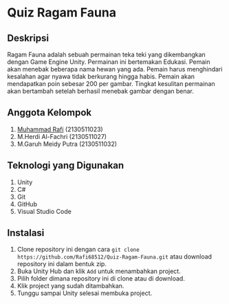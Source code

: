 # Quiz Ragam Fauna

## Deskripsi

Ragam Fauna adalah sebuah permainan teka teki yang dikembangkan dengan Game Engine Unity. Permainan ini bertemakan Edukasi. Pemain akan menebak beberapa nama hewan yang ada. Pemain harus menghindari kesalahan agar nyawa tidak berkurang hingga habis. Pemain akan mendapatkan poin sebesar 200 per gambar. Tingkat kesulitan permainan akan bertambah setelah berhasil menebak gambar dengan benar.

## Anggota Kelompok

1. [Muhammad Rafi](https://github.com/Rafi68512) (2130511023)
2. M.Herdi Al-Fachri (2130511027)
3. M.Garuh Meidy Putra (2130511032)

## Teknologi yang Digunakan

1. Unity
2. C#
3. Git
4. GitHub
5. Visual Studio Code

## Instalasi

1. Clone repository ini dengan cara `git clone https://github.com/Rafi68512/Quiz-Ragam-Fauna.git` atau download repository ini dalam bentuk zip.
2. Buka Unity Hub dan klik `Add` untuk menambahkan project.
3. Pilih folder dimana repository ini di clone atau di download.
4. Klik project yang sudah ditambahkan.
5. Tunggu sampai Unity selesai membuka project.
